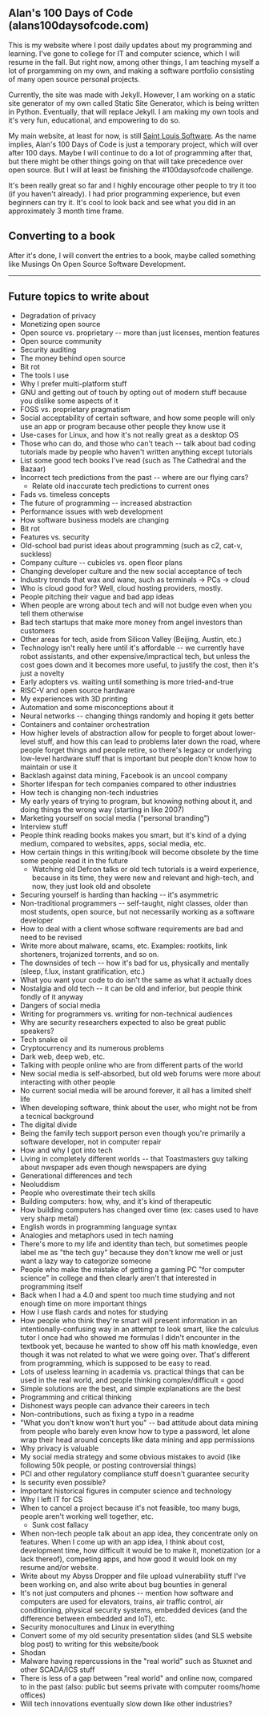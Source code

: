 ## Alan's 100 Days of Code (alans100daysofcode.com)

This is my website where I post daily updates about my programming and learning. I've gone to college for IT and computer science, which I will resume in the fall. But right now, among other things, I am teaching myself a lot of prorgamming on my own, and making a software portfolio consisting of many open source personal projects.

Currently, the site was made with Jekyll. However, I am working on a static site generator of my own called Static Site Generator, which is being written in Python. Eventually, that will replace Jekyll. I am making my own tools and it's very fun, educational, and empowering to do so.

My main website, at least for now, is still [Saint Louis Software](https://saintlouissoftware.com). As the name implies, Alan's 100 Days of Code is just a temporary project, which will over after 100 days. Maybe I will continue to do a lot of programming after that, but there might be other things going on that will take precedence over open source. But I will at least be finishing the #100daysofcode challenge. 

It's been really great so far and I highly encourage other people to try it too (if you haven't already). I had prior programming experience, but even beginners can try it. It's cool to look back and see what you did in an approximately 3 month time frame.

## Converting to a book

After it's done, I will convert the entries to a book, maybe called something like Musings On Open Source Software Development.

---

## Future topics to write about

- Degradation of privacy
- Monetizing open source
- Open source vs. proprietary -- more than just licenses, mention features
- Open source community
- Security auditing
- The money behind open source
- Bit rot
- The tools I use
- Why I prefer multi-platform stuff
- GNU and getting out of touch by opting out of modern stuff because you dislike some aspects of it
- FOSS vs. proprietary pragmatism
- Social acceptability of certain software, and how some people will only use an app or program because other people they know use it
- Use-cases for Linux, and how it's not really great as a desktop OS
- Those who can do, and those who can't teach -- talk about bad coding tutorials made by people who haven't written anything except tutorials
- List some good tech books I've read (such as The Cathedral and the Bazaar)
- Incorrect tech predictions from the past -- where are our flying cars?
	- Relate old inaccurate tech predictions to current ones
- Fads vs. timeless concepts
- The future of programming -- increased abstraction
- Performance issues with web development
- How software business models are changing
- Bit rot
- Features vs. security
- Old-school bad purist ideas about programming (such as c2, cat-v, suckless)
- Company culture -- cubicles vs. open floor plans
- Changing developer culture and the new social acceptance of tech
- Industry trends that wax and wane, such as terminals -> PCs -> cloud
- Who is cloud good for? Well, cloud hosting providers, mostly.
- People pitching their vague and bad app ideas
- When people are wrong about tech and will not budge even when you tell them otherwise
- Bad tech startups that make more money from angel investors than customers
- Other areas for tech, aside from Silicon Valley (Beijing, Austin, etc.)
- Technology isn't really here until it's affordable -- we currently have robot assistants, and other expensive/impractical tech, but unless the cost goes down and it becomes more useful, to justify the cost, then it's just a novelty
- Early adopters vs. waiting until something is more tried-and-true
- RISC-V and open source hardware
- My experiences with 3D printing
- Automation and some misconceptions about it
- Neural networks -- changing things randomly and hoping it gets better
- Containers and container orchestration
- How higher levels of abstraction allow for people to forget about lower-level stuff, and how this can lead to problems later down the road, where people forget things and people retire, so there's legacy or underlying low-level hardware stuff that is important but people don't know how to maintain or use it
- Backlash against data mining, Facebook is an uncool company
- Shorter lifespan for tech companies compared to other industries
- How tech is changing non-tech industries
- My early years of trying to program, but knowing nothing about it, and doing things the wrong way (starting in like 2007)
- Marketing yourself on social media ("personal branding")
- Interview stuff
- People think reading books makes you smart, but it's kind of a dying medium, compared to websites, apps, social media, etc.
- How certain things in this writing/book will become obsolete by the time some people read it in the future
	- Watching old Defcon talks or old tech tutorials is a weird experience, because in its time, they were new and relevant and high-tech, and now, they just look old and obsolete
- Securing yourself is harding than hacking -- it's asymmetric
- Non-traditional programmers -- self-taught, night classes, older than most students, open source, but not necessarily working as a software developer
- How to deal with a client whose software requirements are bad and need to be revised
- Write more about malware, scams, etc. Examples: rootkits, link shorteners, trojanized torrents, and so on.
- The downsides of tech -- how it's bad for us, physically and mentally (sleep, f.lux, instant gratification, etc.)
- What you want your code to do isn't the same as what it actually does
- Nostalgia and old tech -- it can be old and inferior, but people think fondly of it anyway
- Dangers of social media
- Writing for programmers vs. writing for non-technical audiences
- Why are security researchers expected to also be great public speakers?
- Tech snake oil
- Cryptocurrency and its numerous problems
- Dark web, deep web, etc.
- Talking with people online who are from different parts of the world
- New social media is self-absorbed, but old web forums were more about interacting with other people
- No current social media will be around forever, it all has a limited shelf life
- When developing software, think about the user, who might not be from a tecnical background
- The digital divide
- Being the family tech support person even though you're primarily a software developer, not in computer repair
- How and why I got into tech
- Living in completely different worlds -- that Toastmasters guy talking about nwspaper ads even though newspapers are dying
- Generational differences and tech
- Neoluddism
- People who overestimate their tech skills
- Building computers: how, why, and it's kind of therapeutic
- How building computers has changed over time (ex: cases used to have very sharp metal)
- English words in programming language syntax
- Analogies and metaphors used in tech naming
- There's more to my life and identity than tech, but sometimes people label me as "the tech guy" because they don't know me well or just want a lazy way to categorize someone
- People who make the mistake of getting a gaming PC "for computer science" in college and then clearly aren't that interested in programming itself
- Back when I had a 4.0 and spent too much time studying and not enough time on more important things
- How I use flash cards and notes for studying
- How people who think they're smart will present information in an intentionally-confusing way in an attempt to look smart, like the calculus tutor I once had who showed me formulas I didn't encounter in the textbook yet, because he wanted to show off his math knowledge, even though it was not related to what we were going over. That's different from programming, which is supposed to be easy to read. 
- Lots of useless learning in academia vs. practical things that can be used in the real world, and people thinking complex/difficult = good
- Simple solutions are the best, and simple explanations are the best
- Programming and critical thinking
- Dishonest ways people can advance their careers in tech
- Non-contributions, such as fixing a typo in a readme
- "What you don't know won't hurt you" -- bad attitude about data mining from people who barely even know how to type a password, let alone wrap their head around concepts like data mining and app permissions
- Why privacy is valuable
- My social media strategy and some obvious mistakes to avoid (like following 50k people, or posting controversial things)
- PCI and other regulatory compliance stuff doesn't guarantee security
- Is security even possible?
- Important historical figures in computer science and technology
- Why I left IT for CS
- When to cancel a project because it's not feasible, too many bugs, people aren't working well together, etc.
	- Sunk cost fallacy
- When non-tech people talk about an app idea, they concentrate only on features. When I come up with an app idea, I think about cost, development time, how difficult it would be to make it, monetization (or a lack thereof), competing apps, and how good it would look on my resume and/or website.
- Write about my Abyss Dropper and file upload vulnerability stuff I've been working on, and also write about bug bounties in general
- It's not just computers and phones -- mention how software and computers are used for elevators, trains, air traffic control, air conditioning, physical security systems, embedded devices (and the difference between embedded and IoT), etc.
- Security monocultures and Linux in everything
- Convert some of my old security presentation slides (and SLS website blog post) to writing for this website/book
- Shodan
- Malware having repercussions in the "real world" such as Stuxnet and other SCADA/ICS stuff
- There is less of a gap between "real world" and online now, compared to in the past (also: public but seems private with computer rooms/home offices)
- Will tech innovations eventually slow down like other industries?

